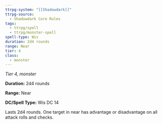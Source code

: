```yaml
---
ttrpg-system: "[[Shadowdark]]"
ttrpg-source:
  - Shadowdark Core Rules
tags:
  - ttrpg/spell
  - ttrpg/monster-spell
spell-type: Wis
duration: 2d4 rounds
range: Near
tier: 4
class:
  - monster
---
```

*Tier 4, monster*

**Duration:** 2d4 rounds

**Range:** Near

**DC/Spell Type:** Wis DC 14

Lasts 2d4 rounds. One target in near has advantage or disadvantage on all attack rolls and checks.
